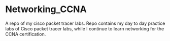 # Networking_CCNA
A repo of my cisco packet tracer labs.
Repo contains my day to day practice labs of Cisco packet tracer labs, while I continue to learn networking for the CCNA certification.
